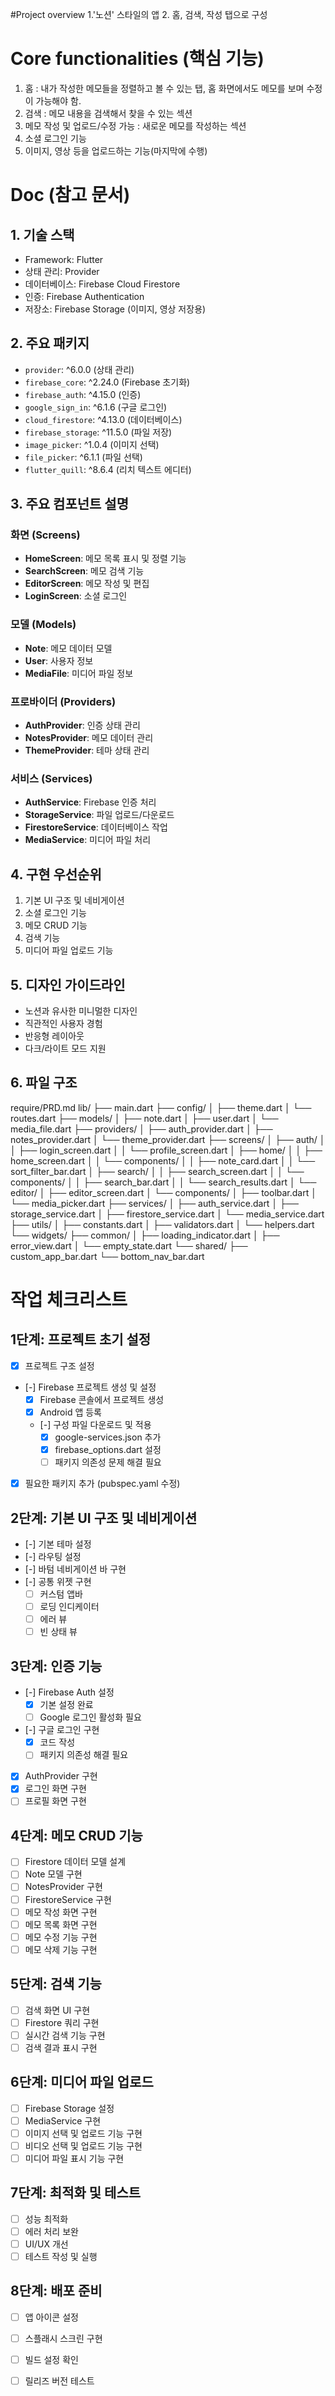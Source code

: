#Project overview 
 1.'노션' 스타일의 앱
 2. 홈, 검색, 작성 탭으로 구성

# Core functionalities (핵심 기능)
 1. 홈 : 내가 작성한 메모들을 정렬하고 볼 수 있는 탭, 홈 화면에서도 메모를 보며 수정이 가능해야 함.
 2. 검색 : 메모 내용을 검색해서 찾을 수 있는 섹션
 3. 메모 작성 및 업로드/수정 가능 : 새로운 메모를 작성하는 섹션
 4. 소셜 로그인 기능
 5. 이미지, 영상 등을 업로드하는 기능(마지막에 수행)
 
# Doc (참고 문서)

## 1. 기술 스택
- Framework: Flutter
- 상태 관리: Provider
- 데이터베이스: Firebase Cloud Firestore
- 인증: Firebase Authentication
- 저장소: Firebase Storage (이미지, 영상 저장용)

## 2. 주요 패키지
- `provider`: ^6.0.0 (상태 관리)
- `firebase_core`: ^2.24.0 (Firebase 초기화)
- `firebase_auth`: ^4.15.0 (인증)
- `google_sign_in`: ^6.1.6 (구글 로그인)
- `cloud_firestore`: ^4.13.0 (데이터베이스)
- `firebase_storage`: ^11.5.0 (파일 저장)
- `image_picker`: ^1.0.4 (이미지 선택)
- `file_picker`: ^6.1.1 (파일 선택)
- `flutter_quill`: ^8.6.4 (리치 텍스트 에디터)

## 3. 주요 컴포넌트 설명

### 화면 (Screens)
- **HomeScreen**: 메모 목록 표시 및 정렬 기능
- **SearchScreen**: 메모 검색 기능
- **EditorScreen**: 메모 작성 및 편집
- **LoginScreen**: 소셜 로그인

### 모델 (Models)
- **Note**: 메모 데이터 모델
- **User**: 사용자 정보
- **MediaFile**: 미디어 파일 정보

### 프로바이더 (Providers)
- **AuthProvider**: 인증 상태 관리
- **NotesProvider**: 메모 데이터 관리
- **ThemeProvider**: 테마 상태 관리

### 서비스 (Services)
- **AuthService**: Firebase 인증 처리
- **StorageService**: 파일 업로드/다운로드
- **FirestoreService**: 데이터베이스 작업
- **MediaService**: 미디어 파일 처리

## 4. 구현 우선순위
1. 기본 UI 구조 및 네비게이션
2. 소셜 로그인 기능
3. 메모 CRUD 기능
4. 검색 기능
5. 미디어 파일 업로드 기능

## 5. 디자인 가이드라인
- 노션과 유사한 미니멀한 디자인
- 직관적인 사용자 경험
- 반응형 레이아웃
- 다크/라이트 모드 지원

## 6. 파일 구조
require/PRD.md
lib/
├── main.dart
├── config/
│ ├── theme.dart
│ └── routes.dart
├── models/
│ ├── note.dart
│ ├── user.dart
│ └── media_file.dart
├── providers/
│ ├── auth_provider.dart
│ ├── notes_provider.dart
│ └── theme_provider.dart
├── screens/
│ ├── auth/
│ │ ├── login_screen.dart
│ │ └── profile_screen.dart
│ ├── home/
│ │ ├── home_screen.dart
│ │ └── components/
│ │ ├── note_card.dart
│ │ └── sort_filter_bar.dart
│ ├── search/
│ │ ├── search_screen.dart
│ │ └── components/
│ │ ├── search_bar.dart
│ │ └── search_results.dart
│ └── editor/
│ ├── editor_screen.dart
│ └── components/
│ ├── toolbar.dart
│ └── media_picker.dart
├── services/
│ ├── auth_service.dart
│ ├── storage_service.dart
│ ├── firestore_service.dart
│ └── media_service.dart
├── utils/
│ ├── constants.dart
│ ├── validators.dart
│ └── helpers.dart
└── widgets/
├── common/
│ ├── loading_indicator.dart
│ ├── error_view.dart
│ └── empty_state.dart
└── shared/
├── custom_app_bar.dart
└── bottom_nav_bar.dart

# 작업 체크리스트

## 1단계: 프로젝트 초기 설정
- [x] 프로젝트 구조 설정
- [-] Firebase 프로젝트 생성 및 설정
  - [x] Firebase 콘솔에서 프로젝트 생성
  - [x] Android 앱 등록
  - [-] 구성 파일 다운로드 및 적용
    - [x] google-services.json 추가
    - [x] firebase_options.dart 설정
    - [ ] 패키지 의존성 문제 해결 필요
- [x] 필요한 패키지 추가 (pubspec.yaml 수정)

## 2단계: 기본 UI 구조 및 네비게이션
- [-] 기본 테마 설정
- [-] 라우팅 설정
- [-] 바텀 네비게이션 바 구현
- [-] 공통 위젯 구현
  - [ ] 커스텀 앱바
  - [ ] 로딩 인디케이터
  - [ ] 에러 뷰
  - [ ] 빈 상태 뷰

## 3단계: 인증 기능
- [-] Firebase Auth 설정
  - [x] 기본 설정 완료
  - [ ] Google 로그인 활성화 필요
- [-] 구글 로그인 구현
  - [x] 코드 작성
  - [ ] 패키지 의존성 해결 필요
- [x] AuthProvider 구현
- [x] 로그인 화면 구현
- [ ] 프로필 화면 구현

## 4단계: 메모 CRUD 기능
- [ ] Firestore 데이터 모델 설계
- [ ] Note 모델 구현
- [ ] NotesProvider 구현
- [ ] FirestoreService 구현
- [ ] 메모 작성 화면 구현
- [ ] 메모 목록 화면 구현
- [ ] 메모 수정 기능 구현
- [ ] 메모 삭제 기능 구현

## 5단계: 검색 기능
- [ ] 검색 화면 UI 구현
- [ ] Firestore 쿼리 구현
- [ ] 실시간 검색 기능 구현
- [ ] 검색 결과 표시 구현

## 6단계: 미디어 파일 업로드
- [ ] Firebase Storage 설정
- [ ] MediaService 구현
- [ ] 이미지 선택 및 업로드 기능 구현
- [ ] 비디오 선택 및 업로드 기능 구현
- [ ] 미디어 파일 표시 기능 구현

## 7단계: 최적화 및 테스트
- [ ] 성능 최적화
- [ ] 에러 처리 보완
- [ ] UI/UX 개선
- [ ] 테스트 작성 및 실행

## 8단계: 배포 준비
- [ ] 앱 아이콘 설정
- [ ] 스플래시 스크린 구현
- [ ] 빌드 설정 확인
- [ ] 릴리즈 버전 테스트

